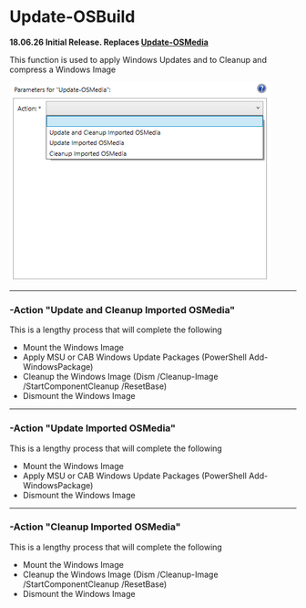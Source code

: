 # Update-OSBuild

**18.06.26 Initial Release.  Replaces [Update-OSMedia](/osmedia/reference/update-osmedia.md)**


This function is used to apply Windows Updates and to Cleanup and compress a Windows Image

![](/assets/2018-06-22_15-27-15.png)

---

### -Action "Update and Cleanup Imported OSMedia"

This is a lengthy process that will complete the following

* Mount the Windows Image
* Apply MSU or CAB Windows Update Packages \(PowerShell Add-WindowsPackage\)
* Cleanup the Windows Image \(Dism /Cleanup-Image /StartComponentCleanup /ResetBase\)
* Dismount the Windows Image

---

### -Action "Update Imported OSMedia"

This is a lengthy process that will complete the following

* Mount the Windows Image
* Apply MSU or CAB Windows Update Packages \(PowerShell Add-WindowsPackage\)
* Dismount the Windows Image

---

### -Action "Cleanup Imported OSMedia"

This is a lengthy process that will complete the following

* Mount the Windows Image
* Cleanup the Windows Image \(Dism /Cleanup-Image /StartComponentCleanup /ResetBase\)
* Dismount the Windows Image

